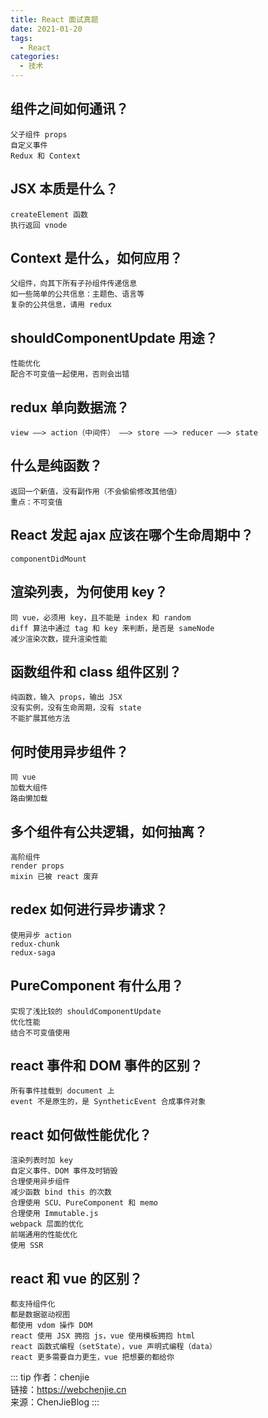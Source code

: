 ```yaml
---
title: React 面试真题
date: 2021-01-20
tags:
  - React
categories:
  - 技术
---
```


## 组件之间如何通讯？

    父子组件 props
    自定义事件
    Redux 和 Context

## JSX 本质是什么？

    createElement 函数
    执行返回 vnode

## Context 是什么，如何应用？

    父组件，向其下所有子孙组件传递信息
    如一些简单的公共信息：主题色、语言等
    复杂的公共信息，请用 redux

## shouldComponentUpdate 用途？

    性能优化
    配合不可变值一起使用，否则会出错

## redux 单向数据流？

    view ——> action（中间件） ——> store ——> reducer ——> state

## 什么是纯函数？

    返回一个新值，没有副作用（不会偷偷修改其他值）
    重点：不可变值

## React 发起 ajax 应该在哪个生命周期中？

    componentDidMount

## 渲染列表，为何使用 key？

    同 vue，必须用 key，且不能是 index 和 random
    diff 算法中通过 tag 和 key 来判断，是否是 sameNode
    减少渲染次数，提升渲染性能

## 函数组件和 class 组件区别？

    纯函数，输入 props，输出 JSX
    没有实例，没有生命周期，没有 state
    不能扩展其他方法

## 何时使用异步组件？

    同 vue
    加载大组件
    路由懒加载

## 多个组件有公共逻辑，如何抽离？

    高阶组件
    render props
    mixin 已被 react 废弃

## redex 如何进行异步请求？

    使用异步 action
    redux-chunk
    redux-saga

## PureComponent 有什么用？

    实现了浅比较的 shouldComponentUpdate
    优化性能
    结合不可变值使用

## react 事件和 DOM 事件的区别？

    所有事件挂载到 document 上
    event 不是原生的，是 SyntheticEvent 合成事件对象

## react 如何做性能优化？

    渲染列表时加 key
    自定义事件、DOM 事件及时销毁
    合理使用异步组件
    减少函数 bind this 的次数
    合理使用 SCU、PureComponent 和 memo
    合理使用 Immutable.js
    webpack 层面的优化
    前端通用的性能优化
    使用 SSR

## react 和 vue 的区别？

    都支持组件化
    都是数据驱动视图
    都使用 vdom 操作 DOM
    react 使用 JSX 拥抱 js，vue 使用模板拥抱 html
    react 函数式编程（setState），vue 声明式编程（data）
    react 更多需要自力更生，vue 把想要的都给你

::: tip
作者：chenjie <br>
链接：https://webchenjie.cn <br>
来源：ChenJieBlog
:::
